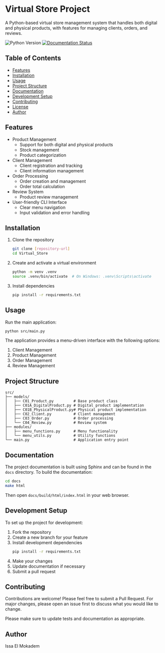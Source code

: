 # Virtual Store Project

A Python-based virtual store management system that handles both digital and physical products, with features for managing clients, orders, and reviews.

![Python Version](https://img.shields.io/badge/python-3.12-blue.svg)
[![Documentation Status](https://img.shields.io/badge/docs-latest-brightgreen.svg)](docs/build/html/index.html)

## Table of Contents
- [Features](#features)
- [Installation](#installation)
- [Usage](#usage)
- [Project Structure](#project-structure)
- [Documentation](#documentation)
- [Development Setup](#development-setup)
- [Contributing](#contributing)
- [License](#license)
- [Author](#author)

## Features
- Product Management
  - Support for both digital and physical products
  - Stock management
  - Product categorization
- Client Management
  - Client registration and tracking
  - Client information management
- Order Processing
  - Order creation and management
  - Order total calculation
- Review System
  - Product review management
- User-friendly CLI Interface
  - Clear menu navigation
  - Input validation and error handling

## Installation

1. Clone the repository
   ```bash
   git clone [repository-url]
   cd Virtual_Store
   ```

2. Create and activate a virtual environment
   ```bash
   python -m venv .venv
   source .venv/bin/activate  # On Windows: .venv\Scripts\activate
   ```

3. Install dependencies
   ```bash
   pip install -r requirements.txt
   ```

## Usage

Run the main application:
```bash
python src/main.py
```

The application provides a menu-driven interface with the following options:
1. Client Management
2. Product Management
3. Order Management
4. Review Management

## Project Structure
```
src/
├── models/
│   ├── C01_Product.py         # Base product class
│   ├── C01A_DigitalProduct.py # Digital product implementation
│   ├── C01B_PhysicalProduct.py# Physical product implementation
│   ├── C02_Client.py          # Client management
│   ├── C03_Order.py           # Order processing
│   └── C04_Review.py          # Review system
├── modules/
│   ├── menu_functions.py      # Menu functionality
│   └── menu_utils.py          # Utility functions
└── main.py                    # Application entry point
```

## Documentation

The project documentation is built using Sphinx and can be found in the `docs` directory. To build the documentation:

```bash
cd docs
make html
```

Then open `docs/build/html/index.html` in your web browser.

## Development Setup

To set up the project for development:

1. Fork the repository
2. Create a new branch for your feature
3. Install development dependencies
   ```bash
   pip install -r requirements.txt
   ```
4. Make your changes
5. Update documentation if necessary
6. Submit a pull request

## Contributing

Contributions are welcome! Please feel free to submit a Pull Request. For major changes, please open an issue first to discuss what you would like to change.

Please make sure to update tests and documentation as appropriate.

## Author

Issa El Mokadem

